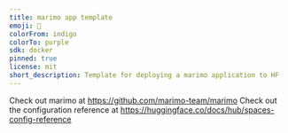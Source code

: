 ```yaml
---
title: marimo app template
emoji: 🍃
colorFrom: indigo
colorTo: purple
sdk: docker
pinned: true
license: mit
short_description: Template for deploying a marimo application to HF
---
```


Check out marimo at <https://github.com/marimo-team/marimo>
Check out the configuration reference at <https://huggingface.co/docs/hub/spaces-config-reference>
